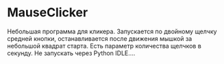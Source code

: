 # MauseClicker
Небольшая программа для кликера. 
Запускается по двойному щелчку средней кнопки, останавливается после движения мышкой за небольшой квадрат старта. 
Есть параметр количества щелчков в секунду.
Не запускать через Python IDLE....

